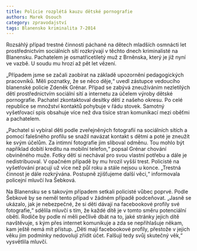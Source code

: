 ```yaml
---
title: Policie rozplétá kauzu dětské pornografie
authors: Marek Osouch
category: zpravodajství
tags: Blanensko kriminalita 7-2014
---
```


Rozsáhlý případ trestné činnosti páchané na dětech mladších osmnácti let prostřednictvím sociálních sítí rozkrývají v těchto dnech kriminalisté na Blanensku. Pachatelem je osmatřicetiletý muž z Brněnska, který je již nyní ve vazbě. U soudu mu hrozí až pět let vězení.

„Případem jsme se začali zaobírat na základě upozornění pedagogických pracovníků. Měli poznatky, že se něco děje,“ uvedl zástupce vedoucího blanenské policie Zdeněk Grénar. Případ se zabývá zneužíváním nezletilých dětí prostřednictvím sociální sítí a internetu za účelem výroby dětské pornografie. Pachatel zkontaktoval desítky dětí z našeho okresu. Po celé republice se množství kontaktů pohybuje v řádu stovek. Samotný vyšetřovací spis obsahuje více než dva tisíce stran komunikací mezi oběťmi a pachatelem.

„Pachatel si vybíral děti podle zveřejněných fotografií na sociálních sítích a pomocí falešného profilu se snažil navázat kontakt s dětmi a poté je zneužít ke svým účelům. Za intimní fotografie jim sliboval odměnu. Tou mohlo být například dobití kreditu na mobilní telefon,“ popsal Grénar chování obviněného muže. Fotky dětí si nechával pro svou vlastní potřebu a dále je nedistribuoval. V opačném případě by mu hrozil vyšší trest.
Policisté na vyšetřování pracují už více než půl roku a stále nejsou u konce. „Trestná činnost je dále rozkrývána. Postupně zjišťujeme další věci,“ informovala policejní mluvčí Iva Šebková.

Na Blanensku se s takovým případem setkali policisté vůbec poprvé. Podle Šebkové by se neměl tento případ v žádném případě podceňovat. „Jasně se ukázalo, jak je nebezpečné, že si děti dávají na facebookové profily své fotografie,“ sdělila mluvčí s tím, že každé dítě je v tomto směru potenciální obětí. Rodiče by podle ní měli pečlivě dbát na to, jaké stránky jejich dítě navštěvuje, s kým přes internet komunikuje a zda se nepřihlašuje někam, kam ještě nemá mít přístup. „Děti mají facebookové profily, přestože v jejich věku jim podmínky nedovolují zřídit účet. Falšují tedy svůj skutečný věk,“ vysvětlila mluvčí.